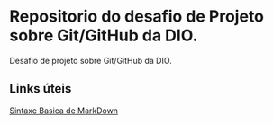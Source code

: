 # Repositorio do desafio de Projeto sobre Git/GitHub da DIO.
Desafio de projeto sobre Git/GitHub da DIO.


## Links úteis
[Sintaxe Basica de MarkDown](https://www.markdownguide.org/getting-started/)
